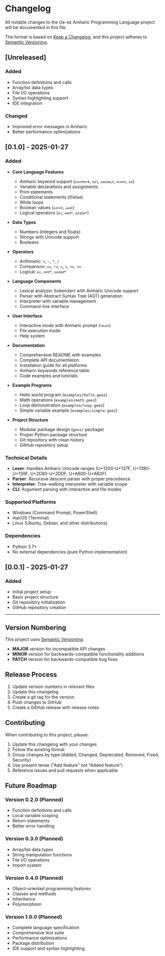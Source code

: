 # Changelog

All notable changes to the Ge-ez Amharic Programming Language project will be documented in this file.

The format is based on [Keep a Changelog](https://keepachangelog.com/en/1.0.0/),
and this project adheres to [Semantic Versioning](https://semver.org/spec/v2.0.0.html).

## [Unreleased]

### Added
- Function definitions and calls
- Array/list data types
- File I/O operations
- Syntax highlighting support
- IDE integration

### Changed
- Improved error messages in Amharic
- Better performance optimizations

## [0.1.0] - 2025-01-27

### Added
- **Core Language Features**
  - Amharic keyword support (`አስተዋውቅ`, `ከሆነ`, `አለበለዚያ`, `በመሆኑ`, `አለ`)
  - Variable declarations and assignments
  - Print statements
  - Conditional statements (if/else)
  - While loops
  - Boolean values (`እውነት`, `ሐሰት`)
  - Logical operators (`እና`, `ወይም`, `አይደለም`)

- **Data Types**
  - Numbers (integers and floats)
  - Strings with Unicode support
  - Booleans

- **Operators**
  - Arithmetic: `+`, `-`, `*`, `/`
  - Comparison: `==`, `!=`, `<`, `>`, `<=`, `>=`
  - Logical: `እና`, `ወይም`, `አይደለም`

- **Language Components**
  - Lexical analyzer (tokenizer) with Amharic Unicode support
  - Parser with Abstract Syntax Tree (AST) generation
  - Interpreter with variable management
  - Command-line interface

- **User Interface**
  - Interactive mode with Amharic prompt (`ግእዝ>`)
  - File execution mode
  - Help system

- **Documentation**
  - Comprehensive README with examples
  - Complete API documentation
  - Installation guide for all platforms
  - Amharic keywords reference table
  - Code examples and tutorials

- **Example Programs**
  - Hello world program (`examples/hello.geez`)
  - Math operations (`examples/math.geez`)
  - Loop demonstration (`examples/loop.geez`)
  - Simple variable example (`examples/simple.geez`)

- **Project Structure**
  - Modular package design (`geez/` package)
  - Proper Python package structure
  - Git repository with clean history
  - GitHub repository setup

### Technical Details
- **Lexer**: Handles Amharic Unicode ranges (U+1200-U+137F, U+1380-U+139F, U+2D80-U+2DDF, U+AB00-U+AB2F)
- **Parser**: Recursive descent parser with proper precedence
- **Interpreter**: Tree-walking interpreter with variable scope
- **CLI**: Argument parsing with interactive and file modes

### Supported Platforms
- Windows (Command Prompt, PowerShell)
- macOS (Terminal)
- Linux (Ubuntu, Debian, and other distributions)

### Dependencies
- Python 3.7+
- No external dependencies (pure Python implementation)

## [0.0.1] - 2025-01-27

### Added
- Initial project setup
- Basic project structure
- Git repository initialization
- GitHub repository creation

---

## Version Numbering

This project uses [Semantic Versioning](https://semver.org/):

- **MAJOR** version for incompatible API changes
- **MINOR** version for backwards-compatible functionality additions
- **PATCH** version for backwards-compatible bug fixes

## Release Process

1. Update version numbers in relevant files
2. Update this changelog
3. Create a git tag for the version
4. Push changes to GitHub
5. Create a GitHub release with release notes

## Contributing

When contributing to this project, please:

1. Update this changelog with your changes
2. Follow the existing format
3. Group changes by type (Added, Changed, Deprecated, Removed, Fixed, Security)
4. Use present tense ("Add feature" not "Added feature")
5. Reference issues and pull requests when applicable

## Future Roadmap

### Version 0.2.0 (Planned)
- Function definitions and calls
- Local variable scoping
- Return statements
- Better error handling

### Version 0.3.0 (Planned)
- Array/list data types
- String manipulation functions
- File I/O operations
- Import system

### Version 0.4.0 (Planned)
- Object-oriented programming features
- Classes and methods
- Inheritance
- Polymorphism

### Version 1.0.0 (Planned)
- Complete language specification
- Comprehensive test suite
- Performance optimizations
- Package distribution
- IDE support and syntax highlighting
